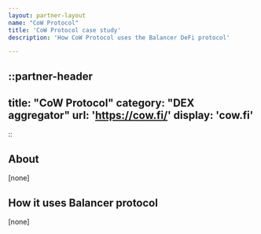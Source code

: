 ```yaml
---
layout: partner-layout
name: "CoW Protocol"
title: 'CoW Protocol case study'
description: 'How CoW Protocol uses the Balancer DeFi protocol'

---
```


::partner-header
---
title: "CoW Protocol"
category: "DEX aggregator"
url: 'https://cow.fi/'
display: 'cow.fi'
---
::

## About

[none]

## How it uses Balancer protocol

[none]